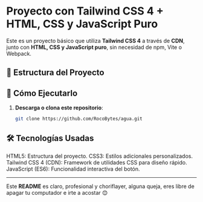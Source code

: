 # Proyecto con Tailwind CSS 4 + HTML, CSS y JavaScript Puro

Este es un proyecto básico que utiliza **Tailwind CSS 4** a través de **CDN**, junto con **HTML, CSS y JavaScript puro**, sin necesidad de npm, Vite o Webpack.

## 📂 Estructura del Proyecto


## 🚀 Cómo Ejecutarlo

1. **Descarga o clona este repositorio**:
   ```sh
   git clone https://github.com/RocoBytes/agua.git
   ```

## 🛠️ Tecnologías Usadas

HTML5: Estructura del proyecto.
CSS3: Estilos adicionales personalizados.
Tailwind CSS 4 (CDN): Framework de utilidades CSS para diseño rápido.
JavaScript (ES6): Funcionalidad interactiva del botón.


---

Este **README** es claro, profesional y choriflayer, alguna queja, eres libre de apagar tu computador e irte a acostar 😊
